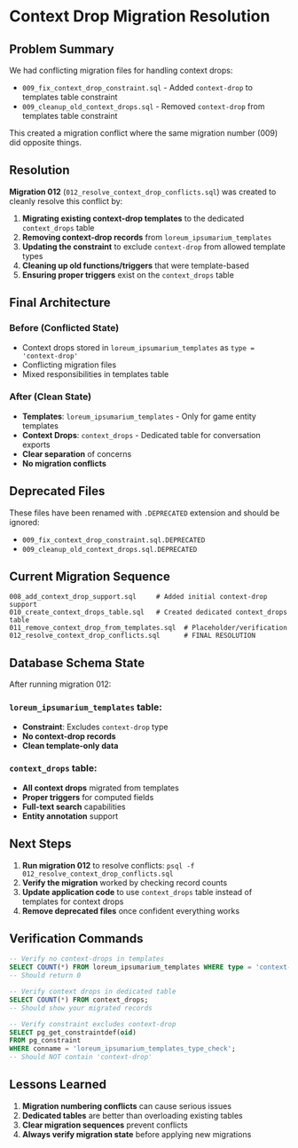 # Context Drop Migration Resolution

## Problem Summary

We had conflicting migration files for handling context drops:

- `009_fix_context_drop_constraint.sql` - Added `context-drop` to templates table constraint
- `009_cleanup_old_context_drops.sql` - Removed `context-drop` from templates table constraint

This created a migration conflict where the same migration number (009) did opposite things.

## Resolution

**Migration 012** (`012_resolve_context_drop_conflicts.sql`) was created to cleanly resolve this conflict by:

1. **Migrating existing context-drop templates** to the dedicated `context_drops` table
2. **Removing context-drop records** from `loreum_ipsumarium_templates`
3. **Updating the constraint** to exclude `context-drop` from allowed template types
4. **Cleaning up old functions/triggers** that were template-based
5. **Ensuring proper triggers** exist on the `context_drops` table

## Final Architecture

### Before (Conflicted State)
- Context drops stored in `loreum_ipsumarium_templates` as `type = 'context-drop'`
- Conflicting migration files
- Mixed responsibilities in templates table

### After (Clean State)
- **Templates**: `loreum_ipsumarium_templates` - Only for game entity templates
- **Context Drops**: `context_drops` - Dedicated table for conversation exports
- **Clear separation** of concerns
- **No migration conflicts**

## Deprecated Files

These files have been renamed with `.DEPRECATED` extension and should be ignored:

- `009_fix_context_drop_constraint.sql.DEPRECATED`
- `009_cleanup_old_context_drops.sql.DEPRECATED`

## Current Migration Sequence

```
008_add_context_drop_support.sql     # Added initial context-drop support
010_create_context_drops_table.sql   # Created dedicated context_drops table  
011_remove_context_drop_from_templates.sql  # Placeholder/verification
012_resolve_context_drop_conflicts.sql      # FINAL RESOLUTION
```

## Database Schema State

After running migration 012:

### `loreum_ipsumarium_templates` table:
- **Constraint**: Excludes `context-drop` type
- **No context-drop records**
- **Clean template-only data**

### `context_drops` table:
- **All context drops** migrated from templates
- **Proper triggers** for computed fields
- **Full-text search** capabilities
- **Entity annotation** support

## Next Steps

1. **Run migration 012** to resolve conflicts: `psql -f 012_resolve_context_drop_conflicts.sql`
2. **Verify the migration** worked by checking record counts
3. **Update application code** to use `context_drops` table instead of templates for context drops
4. **Remove deprecated files** once confident everything works

## Verification Commands

```sql
-- Verify no context-drops in templates
SELECT COUNT(*) FROM loreum_ipsumarium_templates WHERE type = 'context-drop';
-- Should return 0

-- Verify context drops in dedicated table  
SELECT COUNT(*) FROM context_drops;
-- Should show your migrated records

-- Verify constraint excludes context-drop
SELECT pg_get_constraintdef(oid) 
FROM pg_constraint 
WHERE conname = 'loreum_ipsumarium_templates_type_check';
-- Should NOT contain 'context-drop'
```

## Lessons Learned

1. **Migration numbering conflicts** can cause serious issues
2. **Dedicated tables** are better than overloading existing tables
3. **Clear migration sequences** prevent conflicts
4. **Always verify migration state** before applying new migrations